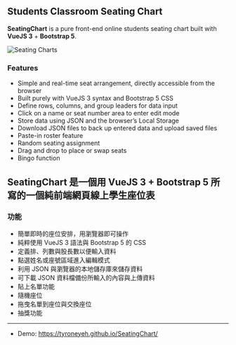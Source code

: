 ## Students Classroom Seating Chart

**SeatingChart** is a pure front-end online students seating chart built with **VueJS 3** + **Bootstrap 5**.

![Seating Charts](https://cdn.jsdelivr.net/gh/tyroneyeh/SeatingChart/seatingchart.png)

### Features
- Simple and real-time seat arrangement, directly accessible from the browser
- Built purely with VueJS 3 syntax and Bootstrap 5 CSS
- Define rows, columns, and group leaders for data input
- Click on a name or seat number area to enter edit mode
- Store data using JSON and the browser’s Local Storage
- Download JSON files to back up entered data and upload saved files
- Paste-in roster feature
- Random seating assignment
- Drag and drop to place or swap seats
- Bingo function

## SeatingChart 是一個用 VueJS 3 + Bootstrap 5 所寫的一個純前端網頁線上學生座位表

### 功能
- 簡單即時的座位安排，用瀏覽器即可操作
- 純粹使用 VueJS 3 語法與 Bootstrap 5 的 CSS
- 定義排、列數與股長數以便輸入資料
- 點選姓名或座號區域進入編輯模式
- 利用 JSON 與瀏覽器的本地儲存庫來儲存資料
- 可下載 JSON 資料檔備份所輸入的內容與上傳資料
- 貼上名單功能
- 隨機座位
- 拖曳名單到座位與交換座位
- 抽獎功能

---

- Demo: https://tyroneyeh.github.io/SeatingChart/
